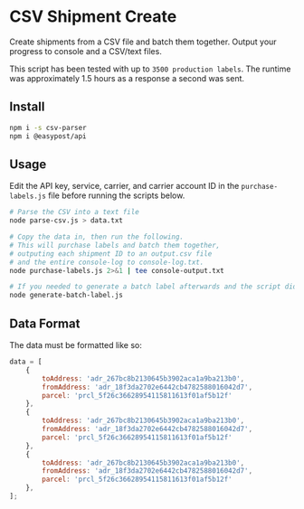 # CSV Shipment Create

Create shipments from a CSV file and batch them together. Output your progress to console and a CSV/text files.

This script has been tested with up to `3500 production labels`. The runtime was approximately 1.5 hours as a response a second was sent.

## Install

```bash
npm i -s csv-parser
npm i @easypost/api
```

## Usage

Edit the API key, service, carrier, and carrier account ID in the `purchase-labels.js` file before running the scripts below.

```bash
# Parse the CSV into a text file
node parse-csv.js > data.txt

# Copy the data in, then run the following. 
# This will purchase labels and batch them together, 
# outputing each shipment ID to an output.csv file 
# and the entire console-log to console-log.txt.
node purchase-labels.js 2>&1 | tee console-output.txt

# If you needed to generate a batch label afterwards and the script didn't do so for you, run the following:
node generate-batch-label.js
```

## Data Format

The data must be formatted like so:

```javascript
data = [
    {
        toAddress: 'adr_267bc8b2130645b3902aca1a9ba213b0',
        fromAddress: 'adr_18f3da2702e6442cb4782588016042d7',
        parcel: 'prcl_5f26c36628954115811613f01af5b12f'
    },
    {
        toAddress: 'adr_267bc8b2130645b3902aca1a9ba213b0',
        fromAddress: 'adr_18f3da2702e6442cb4782588016042d7',
        parcel: 'prcl_5f26c36628954115811613f01af5b12f'
    },
    {
        toAddress: 'adr_267bc8b2130645b3902aca1a9ba213b0',
        fromAddress: 'adr_18f3da2702e6442cb4782588016042d7',
        parcel: 'prcl_5f26c36628954115811613f01af5b12f'
    },
];
```

